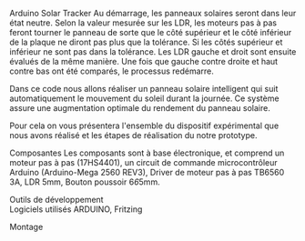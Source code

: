 Arduino Solar Tracker
Au démarrage, les panneaux solaires seront dans leur état neutre. Selon la valeur mesurée sur les LDR, les moteurs pas à pas feront tourner le panneau de sorte que le côté supérieur et le côté inférieur de la plaque ne diront pas plus que la tolérance. Si les côtés supérieur et inférieur ne sont pas dans la tolérance. Les LDR gauche et droit sont ensuite évalués de la même manière. Une fois que gauche contre droite et haut contre bas ont été comparés, le processus redémarre.

Dans ce code nous allons réaliser un panneau solaire intelligent qui suit automatiquement le mouvement du soleil durant la journée. Ce système assure une augmentation optimale du rendement du panneau solaire.

Pour cela on vous présentera l'ensemble du dispositif expérimental que nous avons réalisé et les étapes de réalisation du notre prototype.
 
Composantes 
Les composants sont à base électronique, et comprend un moteur pas à pas (17HS4401), un circuit de commande microcontrôleur Arduino (Arduino-Mega 2560 REV3), Driver de moteur pas à pas TB6560 3A, LDR 5mm, Bouton poussoir 6*6*5mm.

Outils de développement  
Logiciels utilisés ARDUINO, Fritzing

Montage
